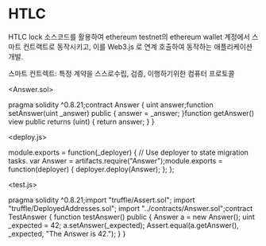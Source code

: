 # HTLC

 HTLC lock 소스코드를 활용하여 ethereum testnet의 ethereum wallet 계정에서 스마트 컨트랙트로 동작시키고,
이를 Web3.js 로 연계 호출하여 동작하는 애플리케이션 개발.

스마트 컨트렉트: 특정 계약을 스스로수립, 검증, 이행하기위한 컴퓨터 프로토콜

<Answer.sol>

pragma solidity ^0.8.21;contract Answer {
 uint answer;function setAnswer(uint _answer) public {
  answer = _answer;
 }function getAnswer() 
 view public returns (uint) {
  return answer;
 }
}

<deploy.js>

module.exports = function(_deployer) {
  // Use deployer to state migration tasks.
  var Answer = artifacts.require("Answer");module.exports = function(deployer) {
    deployer.deploy(Answer);
   };
};

<test.js>

pragma solidity ^0.8.21;import "truffle/Assert.sol";
import "truffle/DeployedAddresses.sol";
import "../contracts/Answer.sol";contract TestAnswer {
 function testAnswer() public {
  Answer a = new Answer();  uint _expected = 42;
  a.setAnswer(_expected);  Assert.equal(a.getAnswer(), _expected, "The Answer is 42.");
 }
}
